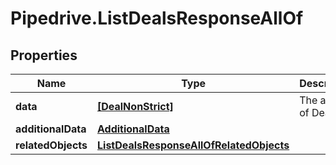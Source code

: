# Pipedrive.ListDealsResponseAllOf

## Properties

Name | Type | Description | Notes
------------ | ------------- | ------------- | -------------
**data** | [**[DealNonStrict]**](DealNonStrict.md) | The array of Deals | [optional] 
**additionalData** | [**AdditionalData**](AdditionalData.md) |  | [optional] 
**relatedObjects** | [**ListDealsResponseAllOfRelatedObjects**](ListDealsResponseAllOfRelatedObjects.md) |  | [optional] 


